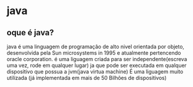<!--
Objetivo: Esta pesquisa visa introduzir os conceitos básicos da linguagem Java, sua estrutura e principais características.

Tópicos de Pesquisa:
Introdução ao Java
O que é Java?
-História e evolução do Java
-Por que Java é uma linguagem popular para desenvolvimento de sistemas?
Ambiente de Desenvolvimento Java
-O que é JDK, JRE e JVM?
-Como instalar o JDK em seu computador?
-IDEs populares para desenvolvimento Java (Eclipse, IntelliJ IDEA, NetBeans)
Estrutura Básica de um Programa Java
-Estrutura de uma classe Java
-O método main() e sua importância
-Comentários em Java
Tipos de Dados e Variáveis em Java
-Tipos primitivos (int, double, boolean, char, etc.)
-Declaração e inicialização de variáveis
-Conversão entre tipos de dados
Operadores em Java
-Operadores aritméticos
-Operadores de comparação
-Operadores lógicos
-Tratamento de Exceções
Try-catch blocks
-Tipos comuns de exceções
-Lançamento de exceções
Entrada e Saída Básica
-Uso da classe Scanner para entrada
-System.out para saída
-Leitura e escrita de arquivos (introdução)
O meu trabalho
-->


# java

## oque é java?

java é uma linguagem de programaçâo de alto nivel orientada por objeto, desenvolvida pela Sun microsystems in 1995 e atualmente pertencendo oracle corporation. é uma liguagem criada para ser independente(escreva uma vez, rode em qualquer lugar) ja que pode ser executada em qualquer dispositivo que possua a jvm(java virtua machine)
É uma liguagem muito utilizada (já implementada em mais de 50 Bilhões de dispositivos)
